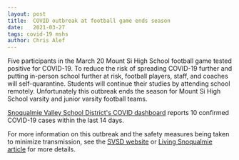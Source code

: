 ```yaml
---
layout: post
title:  COVID outbreak at football game ends season
date:   2021-03-27
tags: covid-19 mshs
author: Chris Alef
---
```

Five participants in the March 20 Mount Si High School football game tested positive for COVID-19. To reduce the risk of spreading COVID-19 further and putting in-person school further at risk, football players, staff, and coaches will self-quarantine. Students will continue their studies by attending school remotely. Unfortunately this outbreak ends the  season for Mount Si High School varsity and junior varsity football teams.

[Snoqualmie Valley School District's COVID dashboard](https://www.svsd410.org/Page/9259) reports 10 confirmed COVID-19 cases within the last 14 days.

For more information on this outbreak and the safety measures being taken to minimize transmission, see the [SVSD website](https://www.svsd410.org/site/default.aspx?PageType=3&DomainID=4&ModuleInstanceID=39&ViewID=6446EE88-D30C-497E-9316-3F8874B3E108&RenderLoc=0&FlexDataID=28363&PageID=1) or [Living Snoqualmie article](https://livingsnoqualmie.com/football-season-concludes-at-mshs-due-to-covid-19-positive-test-results/) for more details.
